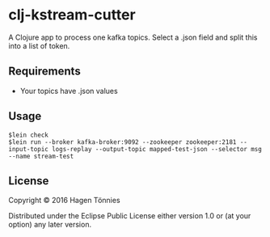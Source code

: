 # clj-kstream-cutter

A Clojure app to process one kafka topics. Select a .json
field and split this into a list of token.

## Requirements

* Your topics have .json values

## Usage

    $lein check
    $lein run --broker kafka-broker:9092 --zookeeper zookeeper:2181 --input-topic logs-replay --output-topic mapped-test-json --selector msg --name stream-test

## License

Copyright © 2016 Hagen Tönnies

Distributed under the Eclipse Public License either version 1.0 or (at
your option) any later version.
